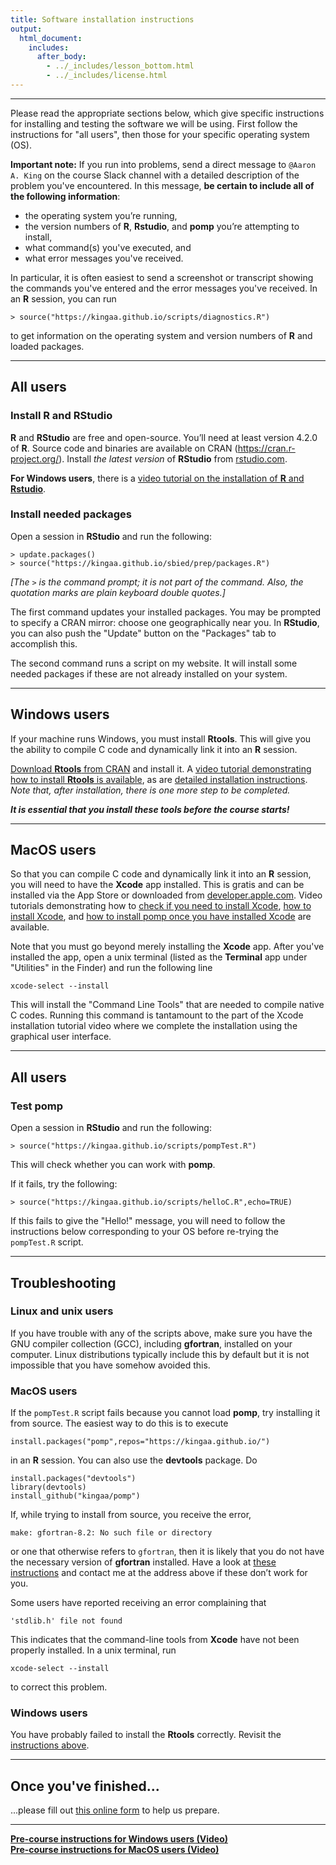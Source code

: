 ```yaml
---
title: Software installation instructions
output:
  html_document:
    includes:
      after_body:
        - ../_includes/lesson_bottom.html
        - ../_includes/license.html        
---
```


<style type="text/css">
div .nb {
	background-color: #ffeca3;
	border-style: solid;
	border-width: 2;
	border-color: #00274c;
	padding: 1em;
}
hr {
	border-width: 3;
	border-color: #00274c;
}
</style>

------------------------------

Please read the appropriate sections below, which give specific instructions for installing and testing the software we will be using.
First follow the instructions for "all users", then those for your specific operating system (OS).

<div class="nb"> 

**Important note:** If you run into problems, send a direct message to `@Aaron A. King` on the course Slack channel with a detailed description of the problem you've encountered.
In this message, **be certain to include all of the following information**:

- the operating system you’re running,
- the version numbers of **R**, **Rstudio**, and **pomp** you’re attempting to install,
- what command(s) you've executed, and
- what error messages you've received.

In particular, it is often easiest to send a screenshot or transcript showing the commands you've entered and the error messages you've received.
In an **R** session, you can run 
```
> source("https://kingaa.github.io/scripts/diagnostics.R")
```
to get information on the operating system and version numbers of **R** and loaded packages.

</div>

----------------------

## All users

### Install **R** and **RStudio**

**R** and **RStudio** are free and open-source.
You’ll need at least version 4.2.0 of **R**.
Source code and binaries are available on CRAN (https://cran.r-project.org/).
Install *the latest version* of **RStudio** from [rstudio.com](https://www.rstudio.com/products/rstudio/download/).

**For Windows users**, there is a <a href="https://youtu.be/n6mnN3lGj4s" target="_blank">video tutorial on the installation of **R** and **Rstudio**</a>.

### Install needed packages

Open a session in **RStudio** and run the following:

```
> update.packages()
> source("https://kingaa.github.io/sbied/prep/packages.R")
```

*[The `>` is the command prompt; it is not part of the command.
Also, the quotation marks are plain keyboard double quotes.]*

The first command updates your installed packages.
You may be prompted to specify a CRAN mirror:
choose one geographically near you.
In **RStudio**, you can also push the "Update" button on the "Packages" tab to accomplish this.

The second command runs a script on my website.
It will install some needed packages if these are not already installed on your system.

-------------------------------

## Windows users

If your machine runs Windows, you must install **Rtools**.
This will give you the ability to compile C code and dynamically link it into an **R** session.

[Download **Rtools** from CRAN](https://cran.r-project.org/bin/windows/Rtools/) and install it.
A <a href="https://youtu.be/lmIhiT_QsPE" target="_blank">video tutorial demonstrating how to install **Rtools** is available</a>, as are [detailed installation instructions](https://cran.r-project.org/bin/windows/Rtools/).
*Note that, after installation, there is one more step to be completed.*

***It is essential that you install these tools before the course starts!***


-------------------------------

## MacOS users

So that you can compile C code and dynamically link it into an **R** session, you will need to have the **Xcode** app installed.
This is gratis and can be installed via the App Store or downloaded from [developer.apple.com](https://developer.apple.com/download/).
Video tutorials demonstrating how to [check if you need to install Xcode](https://youtu.be/j0kqPpMecp4),
[how to install Xcode](https://youtu.be/aryEseip6Mk), and
[how to install pomp once you have installed Xcode](https://youtu.be/ikvJcN3Zi2w) are available.

Note that you must go beyond merely installing the **Xcode** app.
After you've installed the app, open a unix terminal (listed as the **Terminal** app under "Utilities" in the Finder) and run the following line
```
xcode-select --install
```
This will install the "Command Line Tools" that are needed to compile native C codes. Running this command is tantamount to the part of the Xcode installation tutorial video where we complete the installation using the graphical user interface.

------------------------------------

## All users

### Test **pomp**

Open a session in **RStudio** and run the following:
```
> source("https://kingaa.github.io/scripts/pompTest.R")
```
This will check whether you can work with **pomp**.

If it fails, try the following:
```
> source("https://kingaa.github.io/scripts/helloC.R",echo=TRUE)
```
If this fails to give the "Hello!" message, you will need to follow the instructions below corresponding to your OS before re-trying the `pompTest.R` script.

---------------------------

## Troubleshooting

### Linux and unix users

If you have trouble with any of the scripts above, make sure you have the GNU compiler collection (GCC), including **gfortran**, installed on your computer.
Linux distributions typically include this by default but it is not impossible that you have somehow avoided this.

### MacOS users

If the `pompTest.R` script fails because you cannot load **pomp**, try installing it from source.
The easiest way to do this is to execute
```
install.packages("pomp",repos="https://kingaa.github.io/")
```
in an **R** session.
You can also use the **devtools** package.
Do
```
install.packages("devtools")
library(devtools)
install_github("kingaa/pomp")
```
If, while trying to install from source, you receive the error,
```
make: gfortran-8.2: No such file or directory
```
or one that otherwise refers to `gfortran`, then it is likely that you do not have the necessary version of **gfortran** installed.
Have a look at [these instructions](https://mac.r-project.org/tools/) and contact me at the address above if these don’t work for you.

Some users have reported receiving an error complaining that 
```
'stdlib.h' file not found
```
This indicates that the command-line tools from **Xcode** have not been properly installed.
In a unix terminal, run 
```
xcode-select --install
```
to correct this problem.

### Windows users

You have probably failed to install the **Rtools** correctly.
Revisit the [instructions above](#windows-users).

---------------------------

## Once you've finished...

...please fill out [this online form](https://forms.gle/xhCQ2mGWZoVcm7n18) to help us prepare.

------------------------------

[**Pre-course instructions for Windows users (Video)**](https://www.youtube.com/playlist?list=PLluGwj6FGt2R3iM5CAEfIIof5dQfHVRgz)  
[**Pre-course instructions for MacOS users (Video)**](https://www.youtube.com/playlist?list=PLluGwj6FGt2S8GmrOF3s68LlsWoTRmuMQ)  
